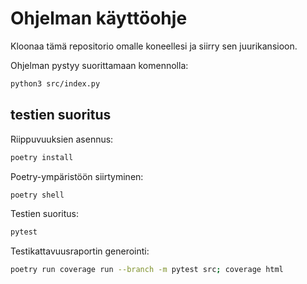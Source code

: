 # Ohjelman käyttöohje

Kloonaa tämä repositorio omalle koneellesi ja siirry sen juurikansioon.

Ohjelman pystyy suorittamaan komennolla:

```bash
python3 src/index.py
```

## testien suoritus

Riippuvuuksien asennus:
```bash
poetry install
```
Poetry-ympäristöön siirtyminen:
```bash
poetry shell
```
Testien suoritus:
```bash
pytest
```
Testikattavuusraportin generointi:
```bash
poetry run coverage run --branch -m pytest src; coverage html
```
